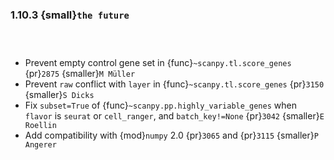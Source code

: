 ### 1.10.3 {small}`the future`

```{rubric} Development features
```

```{rubric} Docs
```

```{rubric} Bug fixes
```

* Prevent empty control gene set in {func}`~scanpy.tl.score_genes` {pr}`2875` {smaller}`M Müller`
* Prevent `raw` conflict with `layer` in {func}`~scanpy.tl.score_genes` {pr}`3150` {smaller}`S Dicks`
* Fix `subset=True` of {func}`~scanpy.pp.highly_variable_genes` when `flavor` is `seurat` or `cell_ranger`, and `batch_key!=None` {pr}`3042` {smaller}`E Roellin`
* Add compatibility with {mod}`numpy` 2.0 {pr}`3065` and {pr}`3115` {smaller}`P Angerer`

```{rubric} Performance
```
